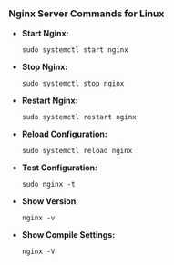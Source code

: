 ### Nginx Server Commands for Linux

- **Start Nginx:**
  ```shell
  sudo systemctl start nginx
  ```
- **Stop Nginx:**
  ```shell
  sudo systemctl stop nginx
  ```
- **Restart Nginx:**
  ```shell
  sudo systemctl restart nginx
  ```
- **Reload Configuration:**
  ```shell
  sudo systemctl reload nginx
  ```
- **Test Configuration:**
  ```shell
  sudo nginx -t
  ```
- **Show Version:**
  ```shell
  nginx -v
  ```
- **Show Compile Settings:**
  ```shell
  nginx -V
  ```
